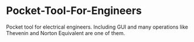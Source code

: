 # Pocket-Tool-For-Engineers
Pocket tool for electrical engineers. Including GUI and many operations like Thevenin and Norton Equivalent are one of them.
